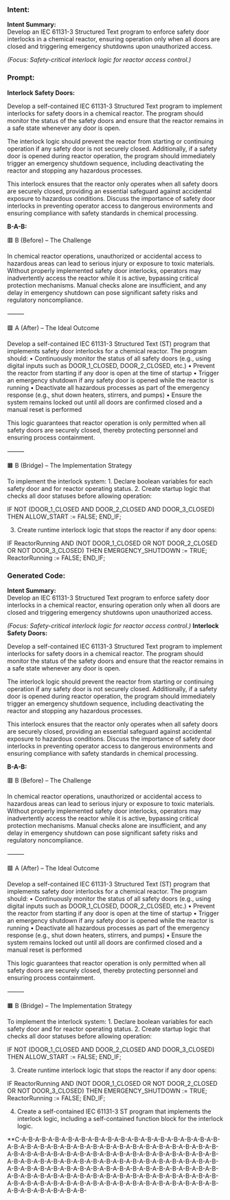 ### Intent:
**Intent Summary:**  
Develop an IEC 61131-3 Structured Text program to enforce safety door interlocks in a chemical reactor, ensuring operation only when all doors are closed and triggering emergency shutdowns upon unauthorized access.  

*(Focus: Safety-critical interlock logic for reactor access control.)*

### Prompt:
**Interlock Safety Doors:**

Develop a self-contained IEC 61131-3 Structured Text program to implement interlocks for safety doors in a chemical reactor. The program should monitor the status of the safety doors and ensure that the reactor remains in a safe state whenever any door is open.

The interlock logic should prevent the reactor from starting or continuing operation if any safety door is not securely closed. Additionally, if a safety door is opened during reactor operation, the program should immediately trigger an emergency shutdown sequence, including deactivating the reactor and stopping any hazardous processes.

This interlock ensures that the reactor only operates when all safety doors are securely closed, providing an essential safeguard against accidental exposure to hazardous conditions. Discuss the importance of safety door interlocks in preventing operator access to dangerous environments and ensuring compliance with safety standards in chemical processing.

**B-A-B:**

🟥 B (Before) – The Challenge

In chemical reactor operations, unauthorized or accidental access to hazardous areas can lead to serious injury or exposure to toxic materials. Without properly implemented safety door interlocks, operators may inadvertently access the reactor while it is active, bypassing critical protection mechanisms. Manual checks alone are insufficient, and any delay in emergency shutdown can pose significant safety risks and regulatory noncompliance.

⸻

🟩 A (After) – The Ideal Outcome

Develop a self-contained IEC 61131-3 Structured Text (ST) program that implements safety door interlocks for a chemical reactor. The program should:
	•	Continuously monitor the status of all safety doors (e.g., using digital inputs such as DOOR_1_CLOSED, DOOR_2_CLOSED, etc.)
	•	Prevent the reactor from starting if any door is open at the time of startup
	•	Trigger an emergency shutdown if any safety door is opened while the reactor is running
	•	Deactivate all hazardous processes as part of the emergency response (e.g., shut down heaters, stirrers, and pumps)
	•	Ensure the system remains locked out until all doors are confirmed closed and a manual reset is performed

This logic guarantees that reactor operation is only permitted when all safety doors are securely closed, thereby protecting personnel and ensuring process containment.

⸻

🟧 B (Bridge) – The Implementation Strategy

To implement the interlock system:
	1.	Declare boolean variables for each safety door and for reactor operating status.
	2.	Create startup logic that checks all door statuses before allowing operation:

IF NOT (DOOR_1_CLOSED AND DOOR_2_CLOSED AND DOOR_3_CLOSED) THEN
    ALLOW_START := FALSE;
END_IF;

3.	Create runtime interlock logic that stops the reactor if any door opens:

IF ReactorRunning AND (NOT DOOR_1_CLOSED OR NOT DOOR_2_CLOSED OR NOT DOOR_3_CLOSED) THEN
    EMERGENCY_SHUTDOWN := TRUE;
    ReactorRunning := FALSE;
END_IF;

### Generated Code:
**Intent Summary:**  
Develop an IEC 61131-3 Structured Text program to enforce safety door interlocks in a chemical reactor, ensuring operation only when all doors are closed and triggering emergency shutdowns upon unauthorized access.  

*(Focus: Safety-critical interlock logic for reactor access control.)*
**Interlock Safety Doors:**

Develop a self-contained IEC 61131-3 Structured Text program to implement interlocks for safety doors in a chemical reactor. The program should monitor the status of the safety doors and ensure that the reactor remains in a safe state whenever any door is open.

The interlock logic should prevent the reactor from starting or continuing operation if any safety door is not securely closed. Additionally, if a safety door is opened during reactor operation, the program should immediately trigger an emergency shutdown sequence, including deactivating the reactor and stopping any hazardous processes.

This interlock ensures that the reactor only operates when all safety doors are securely closed, providing an essential safeguard against accidental exposure to hazardous conditions. Discuss the importance of safety door interlocks in preventing operator access to dangerous environments and ensuring compliance with safety standards in chemical processing.

**B-A-B:**

🟥 B (Before) – The Challenge

In chemical reactor operations, unauthorized or accidental access to hazardous areas can lead to serious injury or exposure to toxic materials. Without properly implemented safety door interlocks, operators may inadvertently access the reactor while it is active, bypassing critical protection mechanisms. Manual checks alone are insufficient, and any delay in emergency shutdown can pose significant safety risks and regulatory noncompliance.

⸻

🟩 A (After) – The Ideal Outcome

Develop a self-contained IEC 61131-3 Structured Text (ST) program that implements safety door interlocks for a chemical reactor. The program should:
	•	Continuously monitor the status of all safety doors (e.g., using digital inputs such as DOOR_1_CLOSED, DOOR_2_CLOSED, etc.)
	•	Prevent the reactor from starting if any door is open at the time of startup
	•	Trigger an emergency shutdown if any safety door is opened while the reactor is running
	•	Deactivate all hazardous processes as part of the emergency response (e.g., shut down heaters, stirrers, and pumps)
	•	Ensure the system remains locked out until all doors are confirmed closed and a manual reset is performed

This logic guarantees that reactor operation is only permitted when all safety doors are securely closed, thereby protecting personnel and ensuring process containment.

⸻

🟧 B (Bridge) – The Implementation Strategy

To implement the interlock system:
	1.	Declare boolean variables for each safety door and for reactor operating status.
	2.	Create startup logic that checks all door statuses before allowing operation:

IF NOT (DOOR_1_CLOSED AND DOOR_2_CLOSED AND DOOR_3_CLOSED) THEN
    ALLOW_START := FALSE;
END_IF;

3.	Create runtime interlock logic that stops the reactor if any door opens:

IF ReactorRunning AND (NOT DOOR_1_CLOSED OR NOT DOOR_2_CLOSED OR NOT DOOR_3_CLOSED) THEN
    EMERGENCY_SHUTDOWN := TRUE;
    ReactorRunning := FALSE;
END_IF;

4.	Create a self-contained IEC 61131-3 ST program that implements the interlock logic, including a self-contained function block for the interlock logic.

**C-A-B-A-B-A-B-A-B-A-B-A-B-A-B-A-B-A-B-A-B-A-B-A-B-A-B-A-B-A-B-A-B-A-B-A-B-A-B-A-B-A-B-A-B-A-B-A-B-A-B-A-B-A-B-A-B-A-B-A-B-A-B-A-B-A-B-A-B-A-B-A-B-A-B-A-B-A-B-A-B-A-B-A-B-A-B-A-B-A-B-A-B-A-B-A-B-A-B-A-B-A-B-A-B-A-B-A-B-A-B-A-B-A-B-A-B-A-B-A-B-A-B-A-B-A-B-A-B-A-B-A-B-A-B-A-B-A-B-A-B-A-B-A-B-A-B-A-B-A-B-A-B-A-B-A-B-A-B-A-B-A-B-A-B-A-B-A-B-A-B-A-B-A-B-A-B-A-B-A-B-A-B-A-B-A-B-A-B-A-B-A-B-A-B-A-B-A-B-A-B-A-B-A-B-A-B-A-B-A-B-A-B-A-B-A-B-A-B-A-B-A-B-A-B-A-B-A-B-A-B-A-B-A-B-
